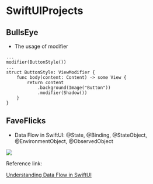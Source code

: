 # SwiftUIProjects

 ## BullsEye
 - The usage of modifier

```
...
modifier(ButtonStyle())
...
struct ButtonStyle: ViewModifier {
    func body(content: Content) -> some View {
        return content
            .background(Image("Button"))
            .modifier(Shadow())
    }
}
```

 ## FaveFlicks

 - Data Flow in SwiftUI: @State, @Binding, @StateObject, @EnvironmentObject, @ObservedObject

 <image src="images/dataflow.png"></image>

 Reference link: 

 [Understanding Data Flow in SwiftUI](https://www.raywenderlich.com/11781349-understanding-data-flow-in-swiftui)


